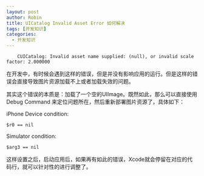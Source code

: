 ```yaml
---
layout: post
author: Robin
title: UICatalog Invalid Asset Error 如何解决
tags: [开发知识] 
categories:
  - 开发知识 
--- 
```


```
	CUICatalog: Invalid asset name supplied: (null), or invalid scale factor: 2.000000
```

在开发中，有时候会遇到这样的错误，但是并没有影响应用的运行。但是这样的错误会直接导致图片资源加载不上或者加载失效的问题。

其实这个错误的本质是：加载了一个空的UIImage。既然如此，那么可以直接使用Debug Command 来定位问题所在，然后重新部署图片资源了，具体如下：

iPhone Device condition:

`$r0 == nil`

Simulator condition:

`$arg3 == nil`

这样设置之后，启动应用后，如果再有如此的错误，Xcode就会停留在对应的代码行，就可以针对性的进行调整了。